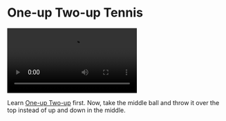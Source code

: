 # One-up Two-up Tennis

![One-upTwo-upTennis](/videos/mp4/oneuptwouptennis.mp4)

Learn [One-up Two-up](one-uptwo-up) first. Now, take the middle ball and throw it over the top instead of up and down in the middle.


